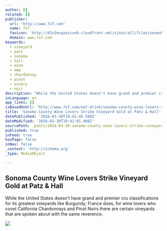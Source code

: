 ```yaml
---
author: []
related: []
publisher:
  url: 'http://www.7x7.com'
  name: 7x7
  favicon: 'http://d1e3evqzwzcve9.cloudfront.net/sites/all/files/sevenbyseven_favicon_3.ico'
  domain: www.7x7.com
keywords:
  - vineyard
  - patz
  - sonoma
  - hall
  - wine
  - amp
  - chardonnay
  - pinot
  - winery
  - noir
description: "While the United States doesn't have grand and premier cru classifications for its greatest vineyards like Burgundy, France does, for wine lovers who covet California Chardonnays and Pinot Noirs there are certain vineyards that are spoken about with the same reverence."
inLanguage: en
app_links: []
isBasedOnUrl: 'http://www.7x7.com/eat-drink/sonoma-county-wine-lovers-strike-vineyard-gold-patz-hall'
title: 'Sonoma County Wine Lovers Strike Vineyard Gold at Patz & Hall'
datePublished: '2016-03-30T19:42:46.569Z'
dateModified: '2016-03-30T19:41:01.406Z'
sourcePath: _posts/2016-03-30-sonoma-county-wine-lovers-strike-vineyard-gold-at-patz-and-hal.md
published: true
inFeed: true
hasPage: false
inNav: false
_context: 'http://schema.org'
_type: MediaObject

---
```

<article style=""><h1>Sonoma County Wine Lovers Strike Vineyard Gold at Patz &amp; Hall</h1><p>While the United States doesn't have grand and premier cru classifications for its greatest vineyards like Burgundy, France does, for wine lovers who covet California Chardonnays and Pinot Noirs there are certain vineyards that are spoken about with the same reverence.</p><img src="http://www.7x7.com/sites/all/files/imagemanager/patzhall1.jpg" /></article>
